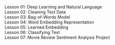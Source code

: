 Lesson 01: Deep Learning and Natural Language <br>
Lesson 02: Cleaning Text Data<br>
Lesson 03: Bag-of-Words Model<br>
Lesson 04: Word Embedding Representation<br>
Lesson 05: Learned Embedding<br>
Lesson 06: Classifying Text<br>
Lesson 07: Movie Review Sentiment Analysis Project<br>
